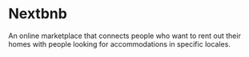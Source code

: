 # Nextbnb
 An online marketplace that connects people who want to rent out their homes with people looking for accommodations in specific locales.
